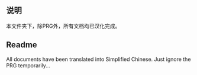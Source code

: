 ## 说明

本文件夹下，除PRG外，所有文档均已汉化完成。

## Readme

All documents have been translated into Simplified Chinese. Just ignore the PRG temporarily...
